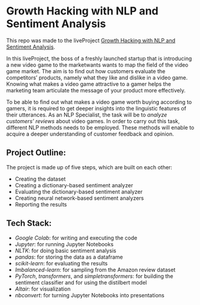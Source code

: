 # Growth Hacking with NLP and Sentiment Analysis
This repo was made to the liveProject
[Growth Hacking with NLP and Sentiment Analysis](https://liveproject.manning.com/project/136).

In this liveProject, the boss of a freshly launched startup that is introducing a new video game to the marketwants wants to map the field of the video game market. The aim is to find out how customers evaluate the competitors’ products, namely what they like and dislike in a video game. Knowing what makes a video game attractive to a gamer helps the marketing team articulate the message of your product more effectively.

To be able to find out what makes a video game worth buying according to gamers, it is required to get deeper insights into the linguistic features of their utterances. As an NLP Specialist, the task will be to *analyze customers’ reviews* about video games. In order to carry out this task, different NLP methods needs to be employed. These methods will enable to acquire a deeper understanding of customer feedback and opinion.

## Project Outline:

The project is made up of five steps, which are built on each other:

* Creating the dataset
* Creating a dictionary-based sentiment analyzer
* Evaluating the dictionary-based sentiment analyzer
* Creating neural network-based sentiment analyzers
* Reporting the results

## Tech Stack:

* *Google Colab*: for writing and executing the code
* *Jupyter*: for running Jupyter Notebooks
* *NLTK*: for doing basic sentiment analysis
* *pandas*: for storing the data as a dataframe
* *scikit-learn*: for evaluating the results
* *Imbalanced-learn*: for sampling from the Amazon review dataset
* *PyTorch*, *transformers*, and *simpletransformers*: for building the sentiment classifier and for using the distilbert model
* *Altair*: for visualization
* *nbconvert*: for turning Jupyter Notebooks into presentations
